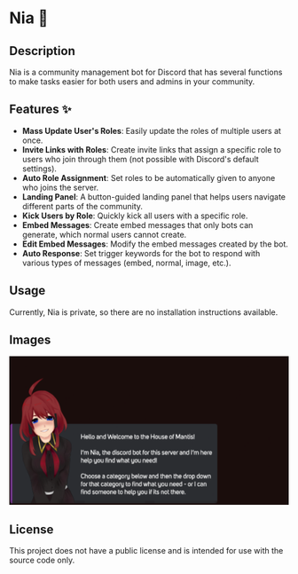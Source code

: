 # Nia 🤖

## Description
Nia is a community management bot for Discord that has several functions to make tasks easier for both users and admins in your community.

## Features ✨
- **Mass Update User's Roles**: Easily update the roles of multiple users at once.
- **Invite Links with Roles**: Create invite links that assign a specific role to users who join through them (not possible with Discord's default settings).
- **Auto Role Assignment**: Set roles to be automatically given to anyone who joins the server.
- **Landing Panel**: A button-guided landing panel that helps users navigate different parts of the community.
- **Kick Users by Role**: Quickly kick all users with a specific role.
- **Embed Messages**: Create embed messages that only bots can generate, which normal users cannot create.
- **Edit Embed Messages**: Modify the embed messages created by the bot.
- **Auto Response**: Set trigger keywords for the bot to respond with various types of messages (embed, normal, image, etc.).

## Usage
Currently, Nia is private, so there are no installation instructions available.

## Images
![Nia](https://github.com/Amir-DV/Nia/blob/main/Test.png)

## License
This project does not have a public license and is intended for use with the source code only.
